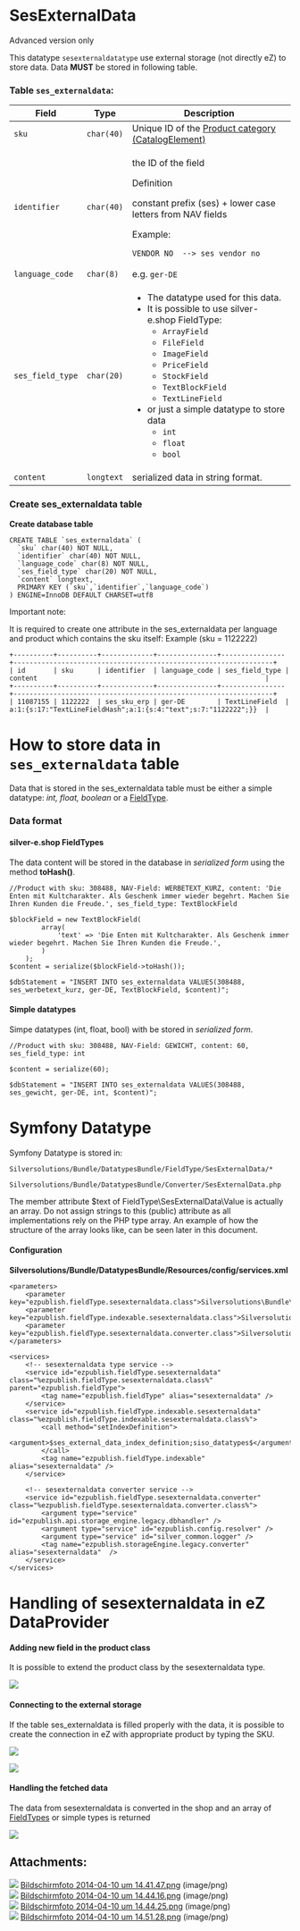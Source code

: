 #  SesExternalData 

Advanced version only

This datatype `sesexternaldatatype` use external storage (not directly eZ) to store data. Data **MUST** be stored in following table.

### Table `ses_externaldata`:

<table>
<thead>
<tr class="header">
<th><div class="tablesorter-header-inner">
Field
</th>
<th><div class="tablesorter-header-inner">
Type
</th>
<th><div class="tablesorter-header-inner">
Description
</th>
</tr>
</thead>
<tbody>
<tr>
<td><code>sku</code></td>
<td><code>char(40)</code></td>
<td>Unique ID of the <a href="23560458.html">Product category (CatalogElement)</a></td>
</tr>
<tr>
<td><code>identifier</code></td>
<td><code>char(40)</code></td>
<td><div class="content-wrapper">
<p>the ID of the field</p>

<p>Definition</p>
<div class="aui-message hint shadowed information-macro">
<span class="aui-icon icon-hint"> 

<p>constant prefix (ses) + lower case letters from NAV fields</p>
<p>Example:</p>
<pre><code>VENDOR_NO  --&gt; ses_vendor_no</code></pre>
</td>
</tr>
<tr>
<td><code>language_code</code></td>
<td><code>char(8)</code></td>
<td>e.g. <code>ger-DE</code></td>
</tr>
<tr>
<td><code>ses_field_type</code></td>
<td><p><code>char(20)</code></p></td>
<td><ul>
<li>The datatype used for this data.</li>
<li>It is possible to use silver-e.shop FieldType:<br />

<ul>
<li><code>ArrayField</code></li>
<li><code>FileField</code></li>
<li><code>ImageField</code></li>
<li><code>PriceField</code></li>
<li><code>StockField</code></li>
<li><code>TextBlockField</code></li>
<li><code>TextLineField</code></li>
</ul></li>
<li>or just a simple datatype to store data<br />

<ul>
<li><code>int</code></li>
<li><code>float</code></li>
<li><code>bool</code></li>
</ul></li>
</ul></td>
</tr>
<tr>
<td><code>content</code></td>
<td><code>longtext</code></td>
<td>serialized data in string format.</td>
</tr>
</tbody>
</table>

### Create ses\_externaldata table

**Create database table**

``` 
CREATE TABLE `ses_externaldata` (
  `sku` char(40) NOT NULL,
  `identifier` char(40) NOT NULL,
  `language_code` char(8) NOT NULL,
  `ses_field_type` char(20) NOT NULL,
  `content` longtext,
  PRIMARY KEY (`sku`,`identifier`,`language_code`)
) ENGINE=InnoDB DEFAULT CHARSET=utf8
```

Important note:

It is required to create one attribute in the ses_externaldata per language and product which contains the sku itself:
Example (sku = 1122222)

```
+----------+----------+-------------+---------------+----------------+-----------------------------------------------------------------+
| id       | sku      | identifier  | language_code | ses_field_type | content                                                         |
+----------+----------+-------------+---------------+----------------+-----------------------------------------------------------------+
| 11087155 | 1122222  | ses_sku_erp | ger-DE        | TextLineField  | a:1:{s:17:"TextLineFieldHash";a:1:{s:4:"text";s:7:"1122222";}}  |
```

# How to store data in `ses_externaldata` table

Data that is stored in the ses\_externaldata table must be either a simple datatype: *int, float, boolean* or a [FieldType](Fields-for-ecommerce-data_23560470.html).

### Data format

#### silver-e.shop FieldTypes

The data content will be stored in the database in *serialized form* using the method **toHash()**.

``` 
//Product with sku: 308488, NAV-Field: WERBETEXT_KURZ, content: 'Die Enten mit Kultcharakter. Als Geschenk immer wieder begehrt. Machen Sie Ihren Kunden die Freude.', ses_field_type: TextBlockField
 
$blockField = new TextBlockField(
        array(
            'text' => 'Die Enten mit Kultcharakter. Als Geschenk immer wieder begehrt. Machen Sie Ihren Kunden die Freude.',
        )
    );
$content = serialize($blockField->toHash());
 
$dbStatement = "INSERT INTO ses_externaldata VALUES(308488, ses_werbetext_kurz, ger-DE, TextBlockField, $content)";
```

#### Simple datatypes

Simpe datatypes (int, float, bool) with be stored in *serialized form*.

``` 
//Product with sku: 308488, NAV-Field: GEWICHT, content: 60, ses_field_type: int
 
$content = serialize(60);
 
$dbStatement = "INSERT INTO ses_externaldata VALUES(308488, ses_gewicht, ger-DE, int, $content)";
```

# Symfony Datatype

Symfony Datatype is stored in:

    Silversolutions/Bundle/DatatypesBundle/FieldType/SesExternalData/*

    Silversolutions/Bundle/DatatypesBundle/Converter/SesExternalData.php

The member attribute $text of FieldType\\SesExternalData\\Value is actually an array. Do not assign strings to this (public) attribute as all implementations rely on the PHP type array. An example of how the structure of the array looks like, can be seen later in this document.

#### Configuration

**Silversolutions/Bundle/DatatypesBundle/Resources/config/services.xml**

``` 
<parameters>
    <parameter key="ezpublish.fieldType.sesexternaldata.class">Silversolutions\Bundle\DatatypesBundle\FieldType\SesExternalData\Type</parameter>
    <parameter key="ezpublish.fieldType.indexable.sesexternaldata.class">Silversolutions\Bundle\DatatypesBundle\FieldType\SesExternalData\SearchField</parameter>
    <parameter key="ezpublish.fieldType.sesexternaldata.converter.class">Silversolutions\Bundle\DatatypesBundle\Converter\SesExternalData</parameter>  
</parameters>
 
<services>     
    <!-- sesexternaldata type service -->
    <service id="ezpublish.fieldType.sesexternaldata" class="%ezpublish.fieldType.sesexternaldata.class%" parent="ezpublish.fieldType">
        <tag name="ezpublish.fieldType" alias="sesexternaldata" />
    </service>
    <service id="ezpublish.fieldType.indexable.sesexternaldata" class="%ezpublish.fieldType.indexable.sesexternaldata.class%">
        <call method="setIndexDefinition">
            <argument>$ses_external_data_index_definition;siso_datatypes$</argument>
        </call>
        <tag name="ezpublish.fieldType.indexable" alias="sesexternaldata" />
    </service>
 
    <!-- sesexternaldata converter service -->
    <service id="ezpublish.fieldType.sesexternaldata.converter" class="%ezpublish.fieldType.sesexternaldata.converter.class%">
        <argument type="service" id="ezpublish.api.storage_engine.legacy.dbhandler" />
        <argument type="service" id="ezpublish.config.resolver" />
        <argument type="service" id="silver_common.logger" />
        <tag name="ezpublish.storageEngine.legacy.converter" alias="sesexternaldata"  />
    </service>
</services> 
```

# Handling of sesexternaldata in eZ DataProvider

#### Adding new field in the product class

It is possible to extend the product class by the sesexternaldata type.

![](attachments/23560305/23563975.png)

#### Connecting to the external storage

If the table ses\_externaldata is filled properly with the data, it is possible to create the connection in eZ with appropriate product by typing the SKU.

![](attachments/23560305/23563981.png)

![](attachments/23560305/23563978.png)

#### Handling the fetched data

The data from sesexternaldata is converted in the shop and an array of [FieldTypes](Fields-for-ecommerce-data_23560470.html) or simple types is returned

![](attachments/23560305/23563814.png)

## Attachments:

![](images/icons/bullet_blue.gif) [Bildschirmfoto 2014-04-10 um 14.41.47.png](attachments/23560305/23563975.png) (image/png)  
![](images/icons/bullet_blue.gif) [Bildschirmfoto 2014-04-10 um 14.44.16.png](attachments/23560305/23563981.png) (image/png)  
![](images/icons/bullet_blue.gif) [Bildschirmfoto 2014-04-10 um 14.44.25.png](attachments/23560305/23563978.png) (image/png)  
![](images/icons/bullet_blue.gif) [Bildschirmfoto 2014-04-10 um 14.51.28.png](attachments/23560305/23563814.png) (image/png)  

